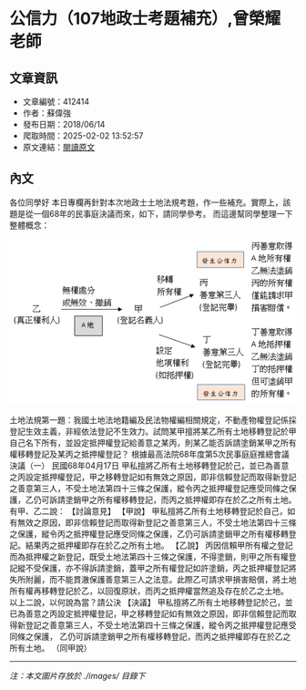 # 公信力（107地政士考題補充）,曾榮耀老師

## 文章資訊
- 文章編號：412414
- 作者：蘇偉強
- 發布日期：2018/06/14
- 爬取時間：2025-02-02 13:52:57
- 原文連結：[閱讀原文](https://real-estate.get.com.tw/Columns/detail.aspx?no=412414)

## 內文
各位同學好
本日專欄再針對本次地政士土地法規考題，作一些補充。實際上，該題是從一個68年的民事庭決議而來，如下，請同學參考。
而這邊幫同學整理一下整體概念：

![圖片](./images/412414_5a6b80279339cbdc3a8a0e12f3b751ee.png)

土地法規第一題：我國土地法地籍編及民法物權編相關規定，不動產物權登記係採登記生效主義，非經依法登記不生效力。試問某甲擅將某乙所有土地移轉登記於甲自己名下所有，並設定抵押權登記給善意之某丙，則某乙能否訴請塗銷某甲之所有權移轉登記及某丙之抵押權登記？
根據最高法院68年度第5次民事庭庭推總會議決議（一）
民國68年04月17日
甲私擅將乙所有土地移轉登記於己，並已為善意之丙設定抵押權登記，甲之移轉登記如有無效之原因，即非信賴登記而取得新登記之善意第三人，不受土地法第四十三條之保護，縱令丙之抵押權登記應受同條之保護，乙仍可訴請塗銷甲之所有權移轉登記，而丙之抵押權即存在於乙之所有土地。
有甲、乙二說：
【討論意見】
【甲說】
甲私擅將乙所有土地移轉登記於自己，如有無效之原因，即非信賴登記而取得新登記之善意第三人，不受土地法第四十三條之保護，縱令丙之抵押權登記應受同條之保護，乙仍可訴請塗銷甲之所有權移轉登記。結果丙之抵押權即存在於乙之所有土地。
【乙說】
丙因信賴甲所有權之登記而為抵押權之新登記，既受土地法第四十三條之保護，不得塗銷，則甲之所有權登記縱不受保護，亦不得訴請塗銷，蓋甲之所有權登記如許塗銷，丙之抵押權登記將失所附麗，而不能貫澈保護善意第三人之法意。此際乙可請求甲損害賠償，將土地所有權再移轉登記於乙，以回復原狀，而丙之抵押權當然追及存在於乙之土地。
以上二說，以何說為當？請公決
【決議】
甲私擅將乙所有土地移轉登記於己，並已為善意之丙設定抵押權登記，甲之移轉登記如有無效之原因，即非信賴登記而取得新登記之善意第三人，不受土地法第四十三條之保護，縱令丙之抵押權登記應受同條之保護，
乙仍可訴請塗銷甲之所有權移轉登記，而丙之抵押權即存在於乙之所有土地。
（同甲說）

---
*注：本文圖片存放於 ./images/ 目錄下*
